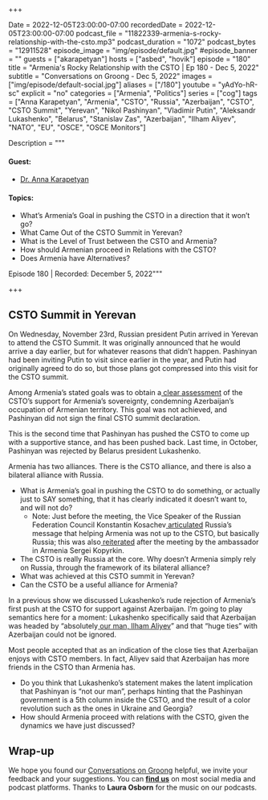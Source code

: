+++

Date = 2022-12-05T23:00:00-07:00
recordedDate = 2022-12-05T23:00:00-07:00
podcast_file = "11822339-armenia-s-rocky-relationship-with-the-csto.mp3"
podcast_duration = "1072"
podcast_bytes = "12911528"
episode_image = "img/episode/default.jpg"
#episode_banner = ""
guests = ["akarapetyan"]
hosts = ["asbed", "hovik"]
episode = "180"
title = "Armenia's Rocky Relationship with the CSTO | Ep 180 - Dec 5, 2022"
subtitle = "Conversations on Groong - Dec 5, 2022"
images = ["img/episode/default-social.jpg"]
aliases = ["/180"]
youtube = "yAdYo-hR-sc"
explicit = "no"
categories = ["Armenia", "Politics"]
series = ["cog"]
tags = ["Anna Karapetyan", "Armenia", "CSTO", "Russia", "Azerbaijan", "CSTO", "CSTO Summit", "Yerevan", "Nikol Pashinyan", "Vladimir Putin", "Aleksandr Lukashenko", "Belarus", "Stanislav Zas", "Azerbaijan", "Ilham Aliyev", "NATO", "EU", "OSCE", "OSCE Monitors"]

Description = """
#### Guest: 
* [Dr. Anna Karapetyan](/guest/akarapetyan)

#### Topics:
* What’s Armenia’s Goal in pushing the CSTO in a direction that it won’t go?
* What Came Out of the CSTO Summit in Yerevan?
* What is the Level of Trust between the CSTO and Armenia?
* How should Armenian proceed in Relations with the CSTO?
* Does Armenia have Alternatives?

Episode 180 | Recorded: December 5, 2022"""

+++

## CSTO Summit in Yerevan

On Wednesday, November 23rd, Russian president Putin arrived in Yerevan to attend the CSTO Summit. It was originally announced that he would arrive a day earlier, but for whatever reasons that didn’t happen. Pashinyan had been inviting Putin to visit since earlier in the year, and Putin had originally agreed to do so, but those plans got compressed into this visit for the CSTO summit.

Among Armenia’s stated goals was to obtain a[ clear assessment](https://armenpress.am/eng/news/1098293.html) of the CSTO’s support for Armenia’s sovereignty, condemning Azerbaijan’s occupation of Armenian territory. This goal was not achieved, and Pashinyan did not sign the final CSTO summit declaration.

This is the second time that Pashinyan has pushed the CSTO to come up with a supportive stance, and has been pushed back. Last time, in October, Pashinyan was rejected by Belarus president Lukashenko.

Armenia has two alliances. There is the CSTO alliance, and there is also a bilateral alliance with Russia.

* What is Armenia’s goal in pushing the CSTO to do something, or actually just to SAY something, that it has clearly indicated it doesn’t want to, and will not do?
    * Note: Just before the meeting, the Vice Speaker of the Russian Federation Council Konstantin Kosachev[ articulated](https://armenpress.am/eng/news/1097784.html) Russia’s message that helping Armenia was not up to the CSTO, but basically Russia; this was also[ reiterated](https://armenpress.am/eng/news/1098159.html) after the meeting by the ambassador in Armenia Sergei Kopyrkin.
* The CSTO is really Russia at the core. Why doesn’t Armenia simply rely on Russia, through the framework of its bilateral alliance?
* What was achieved at this CSTO summit in Yerevan?
* Can the CSTO be a useful alliance for Armenia?



In a previous show we discussed Lukashenko’s rude rejection of Armenia’s first push at the CSTO for support against Azerbaijan. I’m going to play semantics here for a moment: Lukashenko specifically said that Azerbaijan was headed by “absolutely[ our man, Ilham Aliyev](https://168.am/2022/10/31/1789363.html)” and that “huge ties” with Azerbaijan could not be ignored.

Most people accepted that as an indication of the close ties that Azerbaijan enjoys with CSTO members. In fact, Aliyev said that Azerbaijan has more friends in the CSTO than Armenia has.

* Do you think that Lukashenko’s statement makes the latent implication that Pashinyan is “not our man”, perhaps hinting that the Pashinyan government is a 5th column inside the CSTO, and the result of a color revolution such as the ones in Ukraine and Georgia?
* How should Armenia proceed with relations with the CSTO, given the dynamics we have just discussed?



## Wrap-up

We hope you found our [Conversations on Groong](/series/cog/) helpful, we invite your feedback and your suggestions. You can [**find us**](https://linktr.ee/groong) on most social media and podcast platforms. Thanks to **Laura Osborn** for the music on our podcasts.
